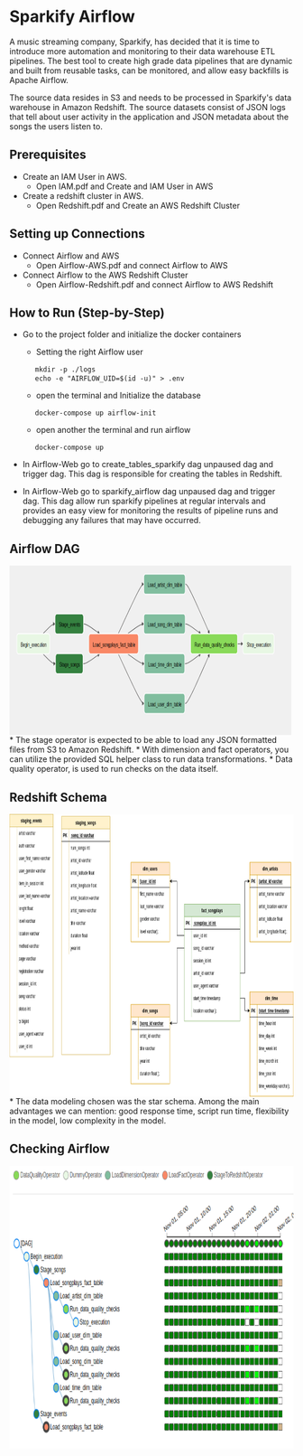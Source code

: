 # Sparkify Airflow
A music streaming company, Sparkify, has decided that it is time to introduce more automation and monitoring to their data warehouse ETL pipelines. The best tool to create high grade data pipelines that are dynamic and built from reusable tasks, can be monitored, and allow easy backfills is Apache Airflow.

The source data resides in S3 and needs to be processed in Sparkify's data warehouse in Amazon Redshift. The source datasets consist of JSON logs that tell about user activity in the application and JSON metadata about the songs the users listen to.

## Prerequisites
* Create an IAM User in AWS.
    *  Open IAM.pdf and Create and IAM User in AWS
* Create a redshift cluster in AWS.
    *  Open Redshift.pdf and Create an AWS Redshift Cluster

## Setting up Connections
* Connect Airflow and AWS
    * Open Airflow-AWS.pdf and connect Airflow to AWS
* Connect Airflow to the AWS Redshift Cluster
    * Open Airflow-Redshift.pdf and connect Airflow to AWS Redshift

## How to Run (Step-by-Step)
* Go to the project folder and initialize the docker containers
    * Setting the right Airflow user
     ```
        mkdir -p ./logs 
        echo -e "AIRFLOW_UID=$(id -u)" > .env
    ```
    * open the terminal and Initialize the database
     ```
        docker-compose up airflow-init
    ```
    * open another the terminal and run airflow
     ```
        docker-compose up
    ```    

*   In Airflow-Web go to create_tables_sparkify dag unpaused dag and trigger dag. This dag is responsible for creating the tables in Redshift.

*   In Airflow-Web go to sparkify_airflow dag unpaused dag and trigger dag. This dag allow run sparkify pipelines at regular intervals and provides an easy view for monitoring the results of pipeline runs and debugging any failures that may have occurred.


## Airflow DAG

<img src="images/dag.png" width="500" height = "300" align="center">
 * The stage operator is expected to be able to load any JSON formatted files from S3 to Amazon Redshift.
 * With dimension and fact operators, you can utilize the provided SQL helper class to run data transformations.
 * Data quality operator, is used to run checks on the data itself.

## Redshift Schema

 <img src="images/Diagram.png" width="700" height = "500" align="center">
 * The data modeling chosen was the star schema. Among the main advantages we can mention: good response time, script run time, flexibility in the model, low complexity in the model.

## Checking Airflow 

<img src="images/tree.png" width="700" height = "500" align="center">